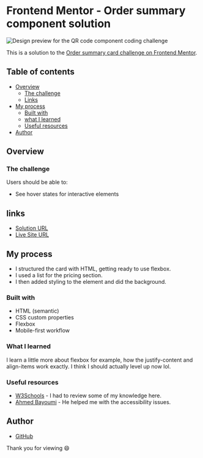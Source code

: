 # Frontend Mentor - Order summary component solution

![Design preview for the QR code component coding challenge](./design/Screen-Shot.png)

This is a solution to the [Order summary card challenge on Frontend Mentor](https://www.frontendmentor.io/challenges/order-summary-component-QlPmajDUj).

## Table of contents

- [Overview](#overview)
  - [The challenge](#the-challenge)
  - [Links](#links)
- [My process](#my-process)
  - [Built with](#built-with)
  - [what I learned](#what-i-learned)
  - [Useful resources](#useful-resources)
- [Author](#author)

## Overview

### The challenge

Users should be able to:

- See hover states for interactive elements

## links

- [Solution URL](https://github.com/Illyaas4Show/Order-summary-component)
- [Live Site URL](https://sage-kheer-d35d73.netlify.app)

## My process

- I structured the card with HTML, getting ready to use flexbox.
 - I used a list for the pricing section.
- I then added styling to the element and did the background.

### Built with

- HTML (semantic)
- CSS custom properties
- Flexbox
- Mobile-first workflow

### What I learned

I learn a little more about flexbox for example, how the justify-content and align-items work exactly. I think I should actually level up now lol.

### Useful resources

- [W3Schools](https://www.w3schools.com) - I had to review some of my knowledge here.
- [Ahmed Bayoumi](https://www.frontendmentor.io/profile/Bayoumi-dev) - He helped me with the accessibility issues.

## Author
- [GitHub](https://github.com/Illyaas4Show/)

Thank you for viewing :smile:
